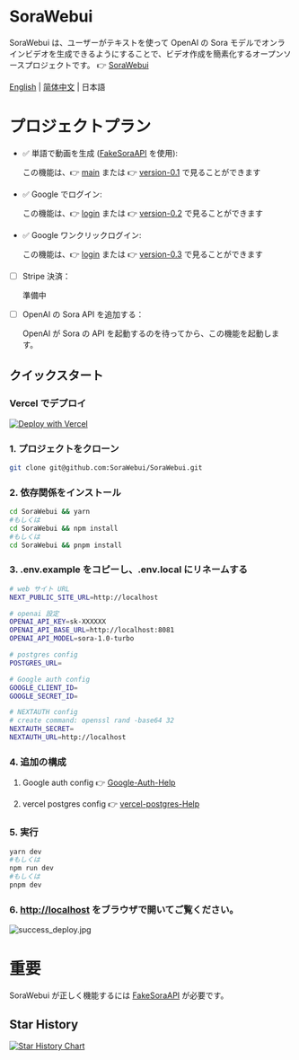 # SoraWebui
SoraWebui は、ユーザーがテキストを使って OpenAI の Sora モデルでオンラインビデオを生成できるようにすることで、ビデオ作成を簡素化するオープンソースプロジェクトです。
👉 [SoraWebui](https://sorawebui.com)

[English](https://github.com/SoraWebui/SoraWebui/blob/login/README.md) | [简体中文](https://github.com/SoraWebui/SoraWebui/blob/login/README.zh-CN.md) | 日本語


# プロジェクトプラン
- ✅ 単語で動画を生成 ([FakeSoraAPI](https://github.com/SoraWebui/FakeSoraAPI) を使用):

  この機能は、👉 [main](https://github.com/SoraWebui/SoraWebui/tree/main) または 👉 [version-0.1](https://github.com/SoraWebui/SoraWebui/tree/version-0.1) で見ることができます

- ✅ Google でログイン:

  この機能は、👉 [login](https://github.com/SoraWebui/SoraWebui/tree/login) または 👉 [version-0.2](https://github.com/SoraWebui/SoraWebui/tree/version-0.2) で見ることができます

- ✅ Google ワンクリックログイン:

  この機能は、👉 [login](https://github.com/SoraWebui/SoraWebui/tree/login) または 👉 [version-0.3](https://github.com/SoraWebui/SoraWebui/tree/version-0.3) で見ることができます

- [ ] Stripe 決済：

  準備中

- [ ] OpenAI の Sora API を追加する：

  OpenAI が Sora の API を起動するのを待ってから、この機能を起動します。


## クイックスタート

### Vercel でデプロイ
[![Deploy with Vercel](https://vercel.com/button)](https://vercel.com/new/clone?repository-url=https%3A%2F%2Fgithub.com%2FSoraWebui%2FSoraWebui%2Ftree%2Flogin&project-name=SoraWebui&repository-name=SoraWebui&external-id=https%3A%2F%2Fgithub.com%2FSoraWebui%2FSoraWebui%2Ftree%2Flogin)

### 1. プロジェクトをクローン

```bash
git clone git@github.com:SoraWebui/SoraWebui.git
```

### 2. 依存関係をインストール

```bash
cd SoraWebui && yarn
#もしくは
cd SoraWebui && npm install
#もしくは
cd SoraWebui && pnpm install
```

### 3. .env.example をコピーし、.env.local にリネームする

```bash
# web サイト URL
NEXT_PUBLIC_SITE_URL=http://localhost

# openai 設定
OPENAI_API_KEY=sk-XXXXXX
OPENAI_API_BASE_URL=http://localhost:8081
OPENAI_API_MODEL=sora-1.0-turbo

# postgres config
POSTGRES_URL=

# Google auth config
GOOGLE_CLIENT_ID=
GOOGLE_SECRET_ID=

# NEXTAUTH config
# create command: openssl rand -base64 32
NEXTAUTH_SECRET=
NEXTAUTH_URL=http://localhost

```
### 4. 追加の構成

1) Google auth config 👉 [Google-Auth-Help](https://github.com/SoraWebui/SoraWebui/blob/login/help/Google-Auth.md)

2) vercel postgres config 👉 [vercel-postgres-Help](https://github.com/SoraWebui/SoraWebui/blob/login/help/vercel-postgres.md)

### 5. 実行

```bash
yarn dev
#もしくは
npm run dev
#もしくは
pnpm dev
```

### 6. [http://localhost](http://localhost) をブラウザで開いてご覧ください。
![success_deploy.jpg](https://sorawebui.com/success_deploy.jpg)


# 重要
SoraWebui が正しく機能するには [FakeSoraAPI](https://github.com/SoraWebui/FakeSoraAPI) が必要です。

## Star History

[![Star History Chart](https://api.star-history.com/svg?repos=SoraWebui/SoraWebui&type=Date)](https://star-history.com/#SoraWebui/SoraWebui&Date)
